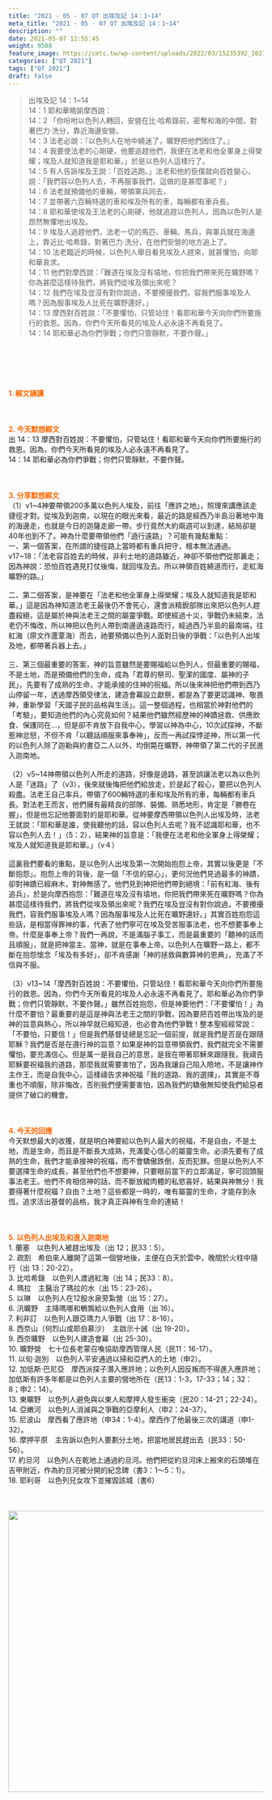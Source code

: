 ```yaml
---
title: "2021 - 05 - 07 QT 出埃及記 14：1~14"
meta_title: "2021 - 05 - 07 QT 出埃及記 14：1~14"
description: ""
date: 2021-05-07 12:55:45
weight: 9508
feature_image: https://cmtc.tw/wp-content/uploads/2022/03/15235392_10211799862337740_180693556567566654_o-1.webp
categories: ["QT 2021"]
tags: ["QT 2021"]
draft: false
---
```


<blockquote>出埃及記 14：1~14<br />
14：1 耶和華曉諭摩西說：<br />
14：2 「你吩咐以色列人轉回，安營在比‧哈希錄前，密奪和海的中間，對著巴力‧洗分，靠近海邊安營。<br />
14：3 法老必說：『以色列人在地中繞迷了，曠野把他們困住了。』<br />
14：4 我要使法老的心剛硬，他要追趕他們，我便在法老和他全軍身上得榮耀；埃及人就知道我是耶和華。」於是以色列人這樣行了。<br />
14：5 有人告訴埃及王說：「百姓逃跑。」法老和他的臣僕就向百姓變心，說：「我們容以色列人去，不再服事我們，這做的是甚麼事呢？」<br />
14：6 法老就預備他的車輛，帶領軍兵同去，<br />
14：7 並帶著六百輛特選的車和埃及所有的車，每輛都有車兵長。<br />
14：8 耶和華使埃及王法老的心剛硬，他就追趕以色列人，因為以色列人是昂然無懼地出埃及。<br />
14：9 埃及人追趕他們，法老一切的馬匹、車輛、馬兵，與軍兵就在海邊上，靠近比‧哈希錄，對著巴力‧洗分，在他們安營的地方追上了。<br />
14：10 法老臨近的時候，以色列人舉目看見埃及人趕來，就甚懼怕，向耶和華哀求。<br />
14：11 他們對摩西說：「難道在埃及沒有墳地，你把我們帶來死在曠野嗎？你為甚麼這樣待我們，將我們從埃及領出來呢？<br />
14：12 我們在埃及豈沒有對你說過，不要攪擾我們，容我們服事埃及人嗎？因為服事埃及人比死在曠野還好。」<br />
14：13 摩西對百姓說：「不要懼怕，只管站住！看耶和華今天向你們所要施行的救恩。因為，你們今天所看見的埃及人必永遠不再看見了。<br />
14：14 耶和華必為你們爭戰；你們只管靜默，不要作聲。」</blockquote><br />
&nbsp;<br />
<br />
&nbsp;<br />
<br />
<span style="color: #ff6600;"><strong>1. </strong><strong>經文誦讀</strong></span><br />
<br />
<span style="color: #ff6600;"><strong> </strong></span><br />
<br />
<span style="color: #ff6600;"><strong>2. 今天默想</strong><strong>經文<br />
</strong></span>出 14：13 摩西對百姓說：不要懼怕，只管站住！看耶和華今天向你們所要施行的救恩。因為，你們今天所看見的埃及人必永遠不再看見了。<br />
14：14 耶和華必為你們爭戰；你們只管靜默，不要作聲。<br />
<br />
&nbsp;<br />
<br />
<span style="color: #ff6600;"><strong>3. 分享默想經文<br />
</strong></span>（1）v1~4神要帶領200多萬以色列人埃及，前往「應許之地」，照理來講應該走捷徑才對。從埃及到迦南，以現在的眼光來看，最近的路是經西乃半島沿著地中海的海邊走，也就是今日的迦薩走廊一帶。步行竟然大約兩週可以到達，結局卻是40年也到不了。神為什麼要帶領他們「遶行遠路」？可能有幾點重點：<br />
一、第一個答案，在所謂的捷徑路上當時都有重兵把守，根本無法通過。 v17~18：「法老容百姓去的時候，非利士地的道路雖近，神卻不領他們從那裏走；因為神說：恐怕百姓遇見打仗後悔，就回埃及去。所以神領百姓繞道而行，走紅海曠野的路。」<br />
<br />
二、第二個答案，是神要在「法老和他全軍身上得榮耀；埃及人就知道我是耶和華。」這是因為神知道法老王最後仍不會死心，還會派精銳部隊出來把以色列人趕盡殺絕，這是屬於神與法老王之間的屬靈爭戰。即使經過十災，爭戰仍未結束，法老仍不悔改，所以神把以色列人帶到南邊遶遠路而行，經過西乃半島的最南端，往紅海（原文作蘆葦海）而去，祂要預備以色列人面對日後的爭戰：「以色列人出埃及地，都帶著兵器上去。」<br />
<br />
三、第三個最重要的答案，神的旨意雖然是要賜福給以色列人，但最重要的賜福，不是土地，而是預備他們的生命，成為「君尊的祭司、聖潔的國度、屬神的子民」，先要有了成熟的生命，才能承接的住神的祝福。所以後來神把他們帶到西乃山停留一年，透過摩西領受律法，建造會幕設立獻祭，都是為了要更認識神、敬畏神，重新學習「天國子民的品格與生活」。這一整個過程，也相當於神對他們的「考驗」，要知道他們的內心究竟如何？結果他們雖然經歷神的神蹟拯救、供應飲食、保護同在…，但是卻不肯放下自我中心，學習以神為中心，10次試探神，不斷惹神忿怒，不但不肯「以聽話順服來事奉神」，反而一再試探悖逆神，所以第一代的以色列人除了迦勒與約書亞二人以外，均倒斃在曠野，神帶領了第二代的子民進入迦南地。<br />
<br />
（2）v5~14神帶領以色列人所走的道路，好像是遶路，甚至誤讓法老以為以色列人是「迷路」了（v3），後來就後悔把他們給放走，於是起了殺心，要把以色列人殺盡。法老王自己率兵，帶領了600輛特選的車和埃及所有的車，每輛都有車兵長。對法老王而言，他們擁有最精良的部隊、裝備、熟悉地形，肯定是「勝卷在握」，但是他忘記他要面對的是耶和華。從神要摩西帶領以色列人出埃及時，法老王就說：「耶和華是誰，使我聽他的話，容以色列人去呢？我不認識耶和華，也不容以色列人去！」（5：2），結果神的旨意是：「我便在法老和他全軍身上得榮耀；埃及人就知道我是耶和華。」（v４）<br />
<br />
這裏我們要看的重點，是以色列人出埃及第一次開始抱怨上帝，其實以後更是「不斷抱怨」。抱怨上帝的背後，是一個「不信的惡心」，更何況他們見過最多的神蹟，卻對神蹟已經麻木，對神無感了。他們見到神把他們帶到絕境：「前有紅海、後有追兵」，於是向摩西抱怨：「難道在埃及沒有墳地，你把我們帶來死在曠野嗎？你為甚麼這樣待我們，將我們從埃及領出來呢？我們在埃及豈沒有對你說過，不要攪擾我們，容我們服事埃及人嗎？因為服事埃及人比死在曠野還好。」其實百姓抱怨這些話，是相當得罪神的事，代表了他們寧可在埃及受苦服事法老，也不想要事奉上帝。什麼是事奉上帝？我們一再說，不是滿腦子事工，而是最重要的「聽神的話而且順服」，就是把神當主、當神，就是在事奉上帝。以色列人在曠野一路上，都不斷在抱怨懷念「埃及有多好」，卻不肯感謝「神的拯救與數算神的恩典」，充滿了不信與不服。<br />
<br />
（3）v13~14「摩西對百姓說：不要懼怕，只管站住！看耶和華今天向你們所要施行的救恩。因為，你們今天所看見的埃及人必永遠不再看見了。耶和華必為你們爭戰；你們只管靜默，不要作聲。」雖然百姓抱怨，但是神要他們：「不要懼怕！」為什麼不要怕？最重要的是這是神與法老王之間的爭戰，因為要把百姓帶出埃及的是神的旨意與熱心，所以神早就已經知道，也必會為他們爭戰！整本聖經經常說：「不要怕，只要信！」但是我們基督徒總是忘記一個前提，就是我們是否是在跟隨耶穌？我們是否是在遵行神的旨意？如果是神的旨意帶領我們，我們就完全不需要懼怕，要充滿信心。但是萬一是我自己的意思，是我在帶著耶穌來跟隨我，我禱告耶穌要祝福我的道路，那麼我就需要害怕了，因為我讓自己陷入險地，不是讓神作主作王，而是自我中心，這樣禱告求神祝福「我的道路、我的選擇」，其實是不尊重也不順服，除非悔改，否則我們便需要害怕，因為我們的驕傲無知使我們給惡者提供了破口的機會。<br />
<br />
&nbsp;<br />
<br />
<span style="color: #ff6600;"><strong>4. 今天的回應<br />
</strong></span>今天默想最大的收獲，就是明白神要給以色列人最大的祝福，不是自由，不是土地，而是生命，而且是不斷長大成熟，充滿愛心信心的屬靈生命。必須先要有了成熟的生命，我們才能承接神的祝福，而不會驕傲跌倒，反而犯罪。但是以色列人不要選擇生命的成長，甚至他們也不想要神，只要眼前當下的立即滿足，寧可回頭服事法老王。他們不肯相信神的話，而不斷放縱肉體的私慾喜好，結果與神無分！我要得著什麼祝福？自由？土地？這些都是一時的，唯有屬靈的生命，才能存到永恆。追求活出基督的品格，我才真正與神有生命的連結！<br />
<br />
&nbsp;<br />
<br />
<span style="color: #ff6600;"><strong>5. 以色列人出埃及和進入迦南地</strong></span><br />
1. 蘭塞　以色列人被趕出埃及（出 12；民33：5）。<br />
2. 疏割　希伯來人離開了這第一個營地後，主便在白天於雲中，晚間於火柱中隨行（出 13：20-22）。<br />
3. 比哈希錄　以色列人渡過紅海（出 14；民33：8）。<br />
4. 瑪拉　主醫治了瑪拉的水（出 15：23-26）。<br />
5. 以琳　以色列人在12股水泉旁紮營（出 15：27）。<br />
6. 汛曠野　主降嗎哪和鵪鶉給以色列人食用（出 16）。<br />
7. 利非訂　以色列人跟亞瑪力人爭戰（出 17：8-16）。<br />
8. 西奈山（何烈山或耶伯慕沙）　主啟示十誡（出 19-20）。<br />
9. 西奈曠野　以色列人建造會幕（出 25-30）。<br />
10. 曠野營　七十位長老蒙召喚協助摩西管理人民（民11：16-17）。<br />
11. 以旬·迦別　以色列人平安通過以掃和亞捫人的土地（申2）。<br />
12. 加低斯·巴尼亞　摩西派探子潛入應許地；以色列人因反叛而不得進入應許地；加低斯有許多年都是以色列人主要的營地所在（民13：1-3，17-33；14；32：8；申2：14）。<br />
13. 東曠野　以色列人避免與以東人和摩押人發生衝突（民20：14-21；22-24）。<br />
14. 亞嫩河　以色列人消滅與之爭戰的亞摩利人（申2：24-37）。<br />
15. 尼波山　摩西看了應許地（申34：1-4）。摩西作了他最後三次的講道（申1-32）。<br />
16. 摩押平原　主告訴以色列人要劃分土地，把當地居民趕出去（民33：50-56）。<br />
17. 約旦河　以色列人在乾地上通過約旦河。他們把從約旦河床上搬來的石頭堆在吉甲附近，作為約旦河被分開的紀念碑（書3：1～5：1）。<br />
18. 耶利哥　以色列兒女攻下並摧毀該城（書6）<br />
<br />
&nbsp;<br />
<br />
<img class="size-full wp-image-9562 aligncenter" src="https://cmtc.tw/wp-content/uploads/2021/05/map_exodus_egypt_canaan.webp" alt="" width="640" height="556" /><br />
<br />
&nbsp;
        